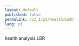 ```yaml
---
layout: default
published: false
permalink: /v3_1/pt/health/LBR/
lang: pt
---
```


health analysis LBR
